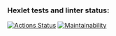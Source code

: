 ### Hexlet tests and linter status:
[![Actions Status](https://github.com/Malcom1986/java-project-lvl3/workflows/hexlet-check/badge.svg)](https://github.com/Malcom1986/java-project-lvl3/actions)
[![Maintainability](https://api.codeclimate.com/v1/badges/b414ad09d5a6f9fec44f/maintainability)](https://codeclimate.com/github/Malcom1986/java-project-lvl3/maintainability)